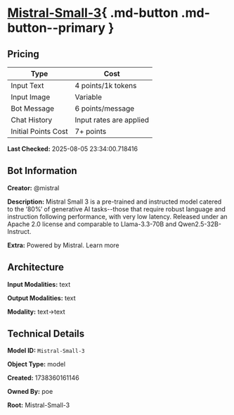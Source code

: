 # [Mistral-Small-3](https://poe.com/Mistral-Small-3){ .md-button .md-button--primary }

## Pricing

| Type | Cost |
|------|------|
| Input Text | 4 points/1k tokens |
| Input Image | Variable |
| Bot Message | 6 points/message |
| Chat History | Input rates are applied |
| Initial Points Cost | 7+ points |

**Last Checked:** 2025-08-05 23:34:00.718416


## Bot Information

**Creator:** @mistral

**Description:** Mistral Small 3 is a pre-trained and instructed model catered to the ‘80%’ of generative AI tasks--those that require robust language and instruction following performance, with very low latency. Released under an Apache 2.0 license and comparable to Llama-3.3-70B and Qwen2.5-32B-Instruct.

**Extra:** Powered by Mistral. Learn more


## Architecture

**Input Modalities:** text

**Output Modalities:** text

**Modality:** text->text


## Technical Details

**Model ID:** `Mistral-Small-3`

**Object Type:** model

**Created:** 1738360161146

**Owned By:** poe

**Root:** Mistral-Small-3
